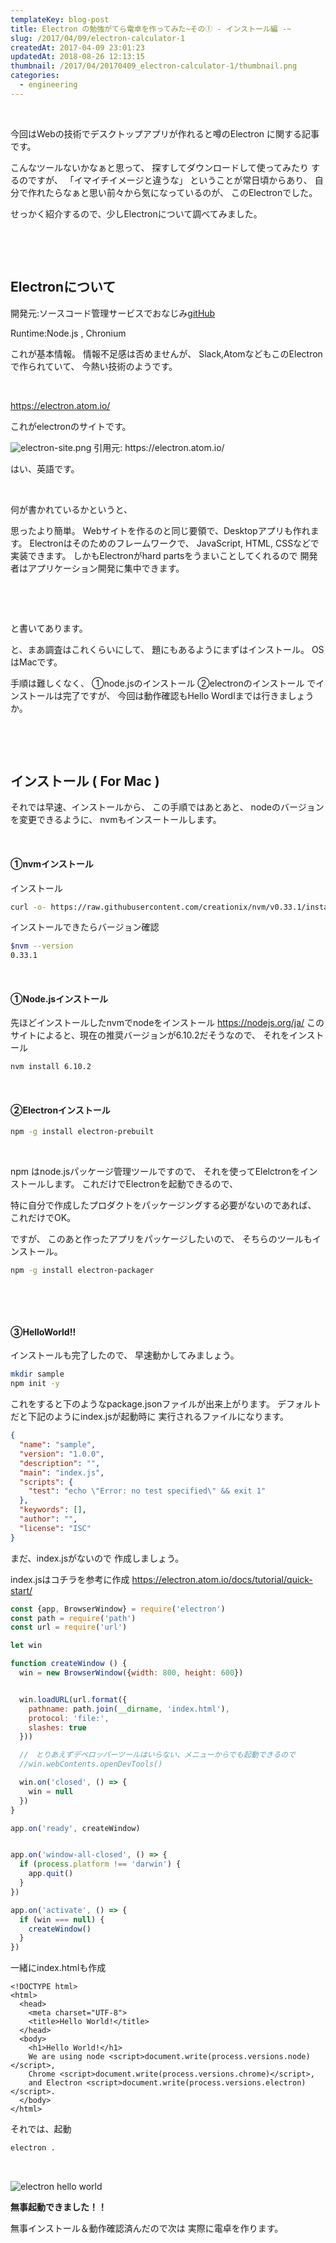 ```yaml
---
templateKey: blog-post
title: Electron の勉強がてら電卓を作ってみた~その① - インストール編 -~
slug: /2017/04/09/electron-calculator-1
createdAt: 2017-04-09 23:01:23
updatedAt: 2018-08-26 12:13:15
thumbnail: /2017/04/20170409_electron-calculator-1/thumbnail.png
categories:
  - engineering
---
```


&nbsp;

今回はWebの技術でデスクトップアプリが作れると噂のElectron
に関する記事です。

こんなツールないかなぁと思って、
探すしてダウンロードして使ってみたり
するのですが、
「イマイチイメージと違うな」
ということが常日頃からあり、
自分で作れたらなぁと思い前々から気になっているのが、
このElectronでした。

せっかく紹介するので、少しElectronについて調べてみました。

&nbsp;
<div class="adsense"></div>
&nbsp;
<h2 class="chapter">Electronについて</h2>


開発元:ソースコード管理サービスでおなじみ<a href="https://github.com/">gitHub</a>

Runtime:Node.js , Chronium

これが基本情報。
情報不足感は否めませんが、
Slack,AtomなどもこのElectronで作られていて、
今熱い技術のようです。

&nbsp;

<a href="https://electron.atom.io/">https://electron.atom.io/</a>

これがelectronのサイトです。

<img class="post-image" src="https://statics.ver-1-0.net/uploads/2017/04/20170409_electron-calculator-1/electron-site.png" alt="electron-site.png"/>
引用元: https://electron.atom.io/

はい、英語です。

&nbsp;

何が書かれているかというと、

思ったより簡単。
Webサイトを作るのと同じ要領で、Desktopアプリも作れます。
Electronはそのためのフレームワークで、
JavaScript, HTML, CSSなどで実装できます。
しかもElectronがhard partsをうまいことしてくれるので
開発者はアプリケーション開発に集中できます。

&nbsp;

&nbsp;

と書いてあります。



と、まあ調査はこれくらいにして、
題にもあるようにまずはインストール。
OSはMacです。

手順は難しくなく、
①node.jsのインストール
②electronのインストール
でインストールは完了ですが、
今回は動作確認もHello Wordlまでは行きましょうか。

&nbsp;

&nbsp;
<h2 class="chapter">インストール ( For Mac )</h2>


それでは早速、インストールから、
この手順ではあとあと、
nodeのバージョンを変更できるように、
nvmもインスートールします。

&nbsp;
#### ①nvmインストール
インストール

```bash
curl -o- https://raw.githubusercontent.com/creationix/nvm/v0.33.1/install.sh | bash

```

インストールできたらバージョン確認

```bash
$nvm --version
0.33.1

```
&nbsp;
#### ①Node.jsインストール

先ほどインストールしたnvmでnodeをインストール
<a href="https://nodejs.org/ja/">https://nodejs.org/ja/</a>
このサイトによると、現在の推奨バージョンが6.10.2だそうなので、
それをインストール

```bash
nvm install 6.10.2
```
&nbsp;
#### ②Electronインストール

```bash
npm -g install electron-prebuilt
```
&nbsp;

npm はnode.jsパッケージ管理ツールですので、
それを使ってElelctronをインストールします。
これだけでElectronを起動できるので、

特に自分で作成したプロダクトをパッケージングする必要がないのであれば、
これだけでOK。

ですが、
このあと作ったアプリをパッケージしたいので、
そちらのツールもインストール。
```bash
npm -g install electron-packager
```
&nbsp;

&nbsp;
#### ③HelloWorld!!
インストールも完了したので、
早速動かしてみましょう。

```bash
mkdir sample
npm init -y

```

これをすると下のようなpackage.jsonファイルが出来上がります。
デフォルトだと下記のようにindex.jsが起動時に
実行されるファイルになります。

```json
{
  "name": "sample",
  "version": "1.0.0",
  "description": "",
  "main": "index.js",
  "scripts": {
    "test": "echo \"Error: no test specified\" && exit 1"
  },
  "keywords": [],
  "author": "",
  "license": "ISC"
}

```

まだ、index.jsがないので
作成しましょう。

index.jsはコチラを参考に作成
https://electron.atom.io/docs/tutorial/quick-start/

```javascript
const {app, BrowserWindow} = require('electron')
const path = require('path')
const url = require('url')

let win

function createWindow () {
  win = new BrowserWindow({width: 800, height: 600})


  win.loadURL(url.format({
    pathname: path.join(__dirname, 'index.html'),
    protocol: 'file:',
    slashes: true
  }))

  //　とりあえずデベロッパーツールはいらない、メニューからでも起動できるので
  //win.webContents.openDevTools()

  win.on('closed', () => {
    win = null
  })
}

app.on('ready', createWindow)


app.on('window-all-closed', () => {
  if (process.platform !== 'darwin') {
    app.quit()
  }
})

app.on('activate', () => {
  if (win === null) {
    createWindow()
  }
})


```
一緒にindex.htmlも作成
```markup
<!DOCTYPE html>
<html>
  <head>
    <meta charset="UTF-8">
    <title>Hello World!</title>
  </head>
  <body>
    <h1>Hello World!</h1>
    We are using node <script>document.write(process.versions.node)</script>,
    Chrome <script>document.write(process.versions.chrome)</script>,
    and Electron <script>document.write(process.versions.electron)</script>.
  </body>
</html>

```
それでは、起動
```bash
electron .
```
&nbsp;

<img class="post-image" src="https://statics.ver-1-0.net/uploads/2017/04/20170409_electron-calculator-1/electron-helloworld.png" alt="electron hello world"/>

**無事起動できました！！**

無事インストール＆動作確認済んだので次は
実際に電卓を作ります。
